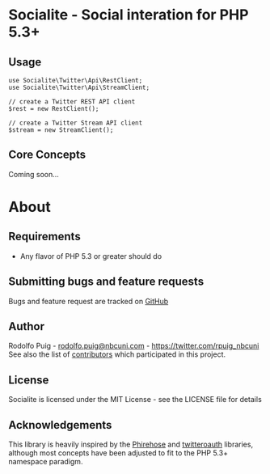 Socialite - Social interation for PHP 5.3+
==========================================

Usage
-----

    use Socialite\Twitter\Api\RestClient;
    use Socialite\Twitter\Api\StreamClient;

    // create a Twitter REST API client
    $rest = new RestClient();

    // create a Twitter Stream API client
    $stream = new StreamClient();

Core Concepts
-------------

Coming soon...

About
=====

Requirements
------------

- Any flavor of PHP 5.3 or greater should do

Submitting bugs and feature requests
------------------------------------

Bugs and feature request are tracked on [GitHub](https://github.com/telemundo/socialite/issues)

Author
------

Rodolfo Puig - <rodolfo.puig@nbcuni.com> - <https://twitter.com/rpuig_nbcuni><br />
See also the list of [contributors](https://github.com/telemundo/socialite/contributors) which participated in this project.

License
-------

Socialite is licensed under the MIT License - see the LICENSE file for details

Acknowledgements
----------------

This library is heavily inspired by the [Phirehose](https://github.com/fennb/phirehose) and [twitteroauth](https://github.com/abraham/twitteroauth) libraries, although most concepts have been adjusted to fit to the PHP 5.3+ namespace paradigm.
